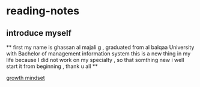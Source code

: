 # reading-notes
## introduce myself ##

** first my name is ghassan al majali g , graduated from al balqaa University with Bachelor of management information system
this is a new thing in my life because  I did not work on my specialty , so that somthing new i well start it from beginning , thank u all **

[growth mindset](docs/CONTRIBUTING.md)
